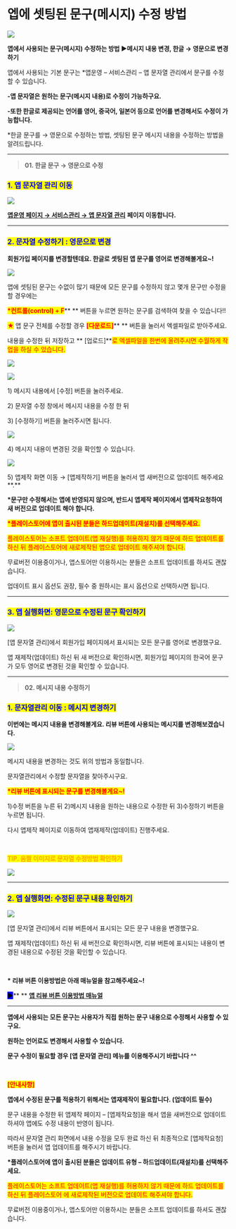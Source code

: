 # 엡에 셋팅된 문구(메시지) 수정 방법

![](https://wp.swing2app.co.kr/wp-content/uploads/2019/12/%EB%A9%94%EC%8B%9C%EC%A7%80-%EC%88%98%EC%A0%95%EB%B0%A9%EB%B2%95.png)

**앱에서 사용되는 문구(메시지) 수정하는 방법 **<mark style="background-color:blue;">**▶**</mark>**메시지 내용 변경, 한글 → 영문으로 변경하기**

앱에서 사용되는 기본 문구는 \*앱운영 – 서비스관리 – 앱 문자열 관리에서 문구를 수정할 수 있습니다.

**-앱 문자열은 원하는 문구(메시지 내용)로 수정이 가능하구요.**

**-또한 한글로 제공되는 언어를 영어, 중국어, 일본어 등으로 언어를 변경해서도 수정이 가능합니다.**

\*한글 문구를 → 영문으로 수정하는 방법, 셋팅된 문구 메시지 내용을 수정하는 방법을 알려드립니다.&#x20;

***

> **01. 한글 문구 → 영문으로 수정**

### <mark style="color:blue;">**1. 앱 문자열 관리 이동**</mark>

![](https://wp.swing2app.co.kr/wp-content/uploads/2019/06/%EB%AC%B8%EC%9E%90%EC%97%B4.png)

[**앱운영 페이지 → 서비스관리 → 앱 문자열 관리**](http://www.swing2app.co.kr/view/app\_resourecs\_manager) **페이지 이동합니다.**

***

### <mark style="color:blue;">**2. 문자열 수정하기 : 영문으로 변경**</mark>

**회원가입 페이지를 변경할텐데요. 한글로 셋팅된 앱 문구를 영어로 변경해볼게요\~!**

![](https://wp.swing2app.co.kr/wp-content/uploads/2019/12/%EB%AC%B8%EC%9E%90%EC%97%B4%EA%B4%80%EB%A6%AC7.png)

앱에 셋팅된 문구는 수없이 많기 때문에 모든 문구를 수정하지 않고 몇개 문구만 수정을 할 경우에는

<mark style="color:red;">**\*컨트롤(control) + F**</mark>** ** 버튼을 누르면 원하는 문구를 검색하여 찾을 수 있습니다!!

<mark style="color:red;">**★**</mark> 앱 문구 전체를 수정할 경우 <mark style="color:red;">**\[다운로드]**</mark>** ** 버튼을 눌러서 엑셀파일로 받아주세요.

내용을 수정한 뒤 저장하고 ** **<mark style="color:red;">**\[업로드]**</mark><mark style="color:red;">로 엑셀파일을 한번에 올려주시면 수월하게 작업을 하실 수 있습니다.</mark>

![](https://wp.swing2app.co.kr/wp-content/uploads/2018/09/%ED%99%94%EC%82%B4%ED%91%9C-2.png)

![](https://wp.swing2app.co.kr/wp-content/uploads/2019/12/%EB%AC%B8%EC%9E%90%EC%97%B4%EA%B4%80%EB%A6%AC3.png)

1\) 메시지 내용에서 \[수정] 버튼을 눌러주세요.

2\) 문자열 수정 창에서 메시지 내용을 수정 한 뒤

3\) \[수정하기] 버튼을 눌러주시면 됩니다.



![](https://wp.swing2app.co.kr/wp-content/uploads/2019/12/%EB%AC%B8%EC%9E%90%EC%97%B4%EA%B4%80%EB%A6%AC44.png)

4\) 메시지 내용이 변경된 것을 확인할 수 있습니다.



![](https://wp.swing2app.co.kr/wp-content/uploads/2019/06/%EB%AC%B8%EC%9E%90%EC%97%B42.png)

5\) 앱제작 화면 이동 → \[앱제작하기] 버튼을 눌러서 앱 새버전으로 업데이트 해주세요**.**

**\*문구만 수정해서는 앱에 반영되지 않으며, 반드시 앱제작 페이지에서 앱제작요청하여 새 버전으로 업데이트 해야 합니다.**

<mark style="color:red;">**\*플레이스토어에 앱이 출시된 분들은 하드업데이트(재설치)를 선택해주세요.**</mark>

<mark style="color:red;">플레이스토어는 소프트 업데이트(앱 재실행)를 허용하지 않기 때문에 하드 업데이트를 하신 뒤 플레이스토어에 새로제작된 앱으로 업데이트 해주셔야 합니다.</mark>

무료버전 이용중이거나, 앱스토어만 이용하시는 분들은 소프트 업데이트를 하셔도 괜찮습니다.&#x20;

업데이트 표시 옵션도 권장, 필수 중 원하시는 표시 옵션으로 선택하시면 됩니다.&#x20;

***

### <mark style="color:blue;">**3. 앱 실행화면: 영문으로 수정된 문구 확인하기**</mark>

![](https://wp.swing2app.co.kr/wp-content/uploads/2019/12/%EB%AC%B8%EC%9E%90%EC%97%B4%EA%B4%80%EB%A6%AC4.png)

\[앱 문자열 관리]에서 회원가입 페이지에서 표시되는 모든 문구를 영어로 변경했구요.

앱 재제작(업데이트) 하신 뒤 새 버전으로 확인하시면, 회원가입 페이지의 한국어 문구가 모두 영어로 변경된 것을 확인할 수 있습니다.

***

> **02. 메시지 내용 수정하기**

### <mark style="color:blue;">**1. 문자열관리 이동 : 메시지 변경하기**</mark>

**이번에는 메시지 내용을 변경해볼게요. 리뷰 버튼에 사용되는 메시지를 변경해보겠습니다.**

![](https://wp.swing2app.co.kr/wp-content/uploads/2019/12/%EB%AC%B8%EC%9E%90%EC%97%B4%EA%B4%80%EB%A6%AC9.png)

메시지 내용을 변경하는 것도 위의 방법과 동일합니다.

문자열관리에서 수정할 문자열을 찾아주시구요.

<mark style="color:red;">**\*리뷰 버튼에 표시되는 문구를 변경해볼게요\~!**</mark>

1\)수정 버튼을 누른 뒤 2)메시지 내용을 원하는 내용으로 수정한 뒤 3)수정하기 버튼을 누르면 됩니다.

다시 앱제작 페이지로 이동하여 앱재제작(업데이트) 진행주세요.

​

<mark style="color:orange;">**TIP. 움짤 이미지로 문자열 수정방법 확인하기**</mark>

![](https://wp.swing2app.co.kr/wp-content/uploads/2019/12/%EB%AC%B8%EA%B5%AC%EC%88%98%EC%A0%95.gif)

***

### <mark style="color:blue;">**2. 앱 실행화면: 수정된 문구 내용 확인하기**</mark>

![](https://wp.swing2app.co.kr/wp-content/uploads/2019/12/%EB%AC%B8%EC%9E%90%EC%97%B4%EA%B4%80%EB%A6%AC10.png)

\[앱 문자열 관리]에서 리뷰 버튼에서 표시되는 모든 문구 내용을 변경했구요.

앱 재제작(업데이트) 하신 뒤 새 버전으로 확인하시면, 리뷰 버튼에 표시되는 내용이 변경된 내용으로 수정된 것을 확인할 수 있습니다.

​

**\* 리뷰 버튼 이용방법은 아래 매뉴얼을 참고해주세요\~!**

<mark style="background-color:blue;">**▶**</mark>** ** [**앱 리뷰 버튼 이용방법 매뉴얼**](../../tip/reviewbutton.md)

***

**앱에서 사용되는 모든 문구는 사용자가 직접 원하는 문구 내용으로 수정해서 사용할 수 있구요.**

**원하는 언어로도 변경해서 사용할 수 있습니다.**

**문구 수정이 필요할 경우 \[앱 문자열 관리] 메뉴를 이용해주시기 바랍니다 ^^**

**​**

<mark style="color:red;">**\[안내사항]**</mark>

**앱에서 수정된 문구를 적용하기 위해서는 앱재제작이 필요합니다. (업데이트 필수)**

문구 내용을 수정한 뒤 앱제작 페이지 – \[앱제작요청]을 해서 앱을 새버전으로 업데이트 하셔야 앱에도 수정 내용이 반영이 됩니다.

따라서 문자열 관리 화면에서 내용 수정을 모두 완료 하신 뒤 최종적으로 \[앱제작요청] 버튼을 눌러서 앱 업데이트를 해주시기 바랍니다.

**\*플레이스토어에 앱이 출시된 분들은  업데이트 유형 – 하드업데이트(재설치)를 선택해주세요.**

<mark style="color:red;">플레이스토어는 소프트 업데이트(앱 재실행)를 허용하지 않기 때문에 하드 업데이트를 하신 뒤 플레이스토어 에 새로제작된 버전으로 업데이트 해주셔야 합니다.</mark>

무료버전 이용중이거나, 앱스토어만 이용하시는 분들은 소프트 업데이트를 하셔도 괜찮습니다.
